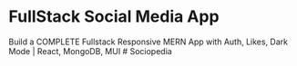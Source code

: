 # FullStack Social Media App

Build a COMPLETE Fullstack Responsive MERN App with Auth, Likes, Dark Mode | React, MongoDB, MUI
#   S o c i o p e d i a 
